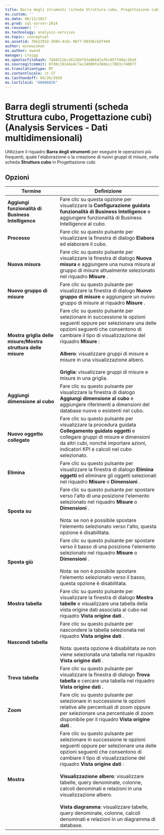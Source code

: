 ```yaml
---
title: Barra degli strumenti (scheda Struttura cubo, Progettazione cubi) (Analysis Services-Dati multidimensionali) | Microsoft Docs
ms.custom: ''
ms.date: 06/13/2017
ms.prod: sql-server-2014
ms.reviewer: ''
ms.technology: analysis-services
ms.topic: conceptual
ms.assetid: 7bb13932-350d-4c6c-96f7-893d6cbdf449
author: minewiskan
ms.author: owend
manager: craigg
ms.openlocfilehash: 7d44311bc2622bbf93a8bb42afbc05f740ac36e9
ms.sourcegitcommit: 6fd8c1914de4c7ac24900fe388ecc7883c740077
ms.translationtype: MT
ms.contentlocale: it-IT
ms.lasthandoff: 04/26/2020
ms.locfileid: "66066026"
---
```

# <a name="toolbar-cube-structure-tab-cube-designer-analysis-services---multidimensional-data"></a>Barra degli strumenti (scheda Struttura cubo, Progettazione cubi) (Analysis Services - Dati multidimensionali)
  Utilizzare il riquadro **Barra degli strumenti** per eseguire le operazioni più frequenti, quale l'elaborazione o la creazione di nuovi gruppi di misure, nella scheda **Struttura cubo** in Progettazione cubi.  
  
## <a name="options"></a>Opzioni  
  
|Termine|Definizione|  
|----------|----------------|  
|**Aggiungi funzionalità di Business Intelligence**|Fare clic su questa opzione per visualizzare la **Configurazione guidata funzionalità di Business Intelligence** e aggiungere funzionalità di Business Intelligence al cubo.|  
|**Processo**|Fare clic su questo pulsante per visualizzare la finestra di dialogo **Elabora** ed elaborare il cubo.|  
|**Nuova misura**|Fare clic su questo pulsante per visualizzare la finestra di dialogo **Nuova misura** e aggiungere una nuova misura al gruppo di misure attualmente selezionato nel riquadro **Misure** .|  
|**Nuovo gruppo di misure**|Fare clic su questo pulsante per visualizzare la finestra di dialogo **Nuovo gruppo di misure** e aggiungere un nuovo gruppo di misure al riquadro **Misure** .|  
|**Mostra griglia delle misure/Mostra struttura delle misure**|Fare clic su questo pulsante per selezionare in successione le opzioni seguenti oppure per selezionare una delle opzioni seguenti che consentono di cambiare il tipo di visualizzazione del riquadro **Misure** :<br /><br /> **Albero**: visualizzare gruppi di misure e misure in una visualizzazione albero.<br /><br /> **Griglia**: visualizzare gruppi di misure e misure in una griglia.|  
|**Aggiungi dimensione al cubo**|Fare clic su questo pulsante per visualizzare la finestra di dialogo **Aggiungi dimensione al cubo** e aggiungere riferimenti a dimensioni del database nuove o esistenti nel cubo.|  
|**Nuovo oggetto collegato**|Fare clic su questo pulsante per visualizzare la procedura guidata **Collegamento guidato oggetti** e collegare gruppi di misure e dimensioni da altri cubi, nonché importare azioni, indicatori KPI e calcoli nel cubo selezionato.|  
|**Elimina**|Fare clic su questo pulsante per visualizzare la finestra di dialogo **Elimina oggetti** ed eliminare gli oggetti selezionati nel riquadro **Misure** o **Dimensioni** .|  
|**Sposta su**|Fare clic su questo pulsante per spostare verso l'alto di una posizione l'elemento selezionato nel riquadro **Misure** o **Dimensioni** .<br /><br /> Nota: se non è possibile spostare l'elemento selezionato verso l'alto, questa opzione è disabilitata.|  
|**Sposta giù**|Fare clic su questo pulsante per spostare verso il basso di una posizione l'elemento selezionato nel riquadro **Misure** o **Dimensioni** .<br /><br /> Nota: se non è possibile spostare l'elemento selezionato verso il basso, questa opzione è disabilitata.|  
|**Mostra tabella**|Fare clic su questo pulsante per visualizzare la finestra di dialogo **Mostra tabelle** e visualizzare una tabella della vista origine dati associata al cubo nel riquadro **Vista origine dati** .|  
|**Nascondi tabella**|Fare clic su questo pulsante per nascondere la tabella selezionata nel riquadro **Vista origine dati** .<br /><br /> Nota: questa opzione è disabilitata se non viene selezionata una tabella nel riquadro **Vista origine dati** .|  
|**Trova tabella**|Fare clic su questo pulsante per visualizzare la finestra di dialogo **Trova tabella** e cercare una tabella nel riquadro **Vista origine dati** .|  
|**Zoom**|Fare clic su questo pulsante per selezionare in successione le opzioni relative alle percentuali di zoom oppure per selezionare una percentuale di zoom disponibile per il riquadro **Vista origine dati** .|  
|**Mostra**|Fare clic su questo pulsante per selezionare in successione le opzioni seguenti oppure per selezionare una delle opzioni seguenti che consentono di cambiare il tipo di visualizzazione del riquadro **Vista origine dati** :<br /><br /> **Visualizzazione albero**: visualizzare tabelle, query denominate, colonne, calcoli denominati e relazioni in una visualizzazione albero.<br /><br /> **Vista diagramma**: visualizzare tabelle, query denominate, colonne, calcoli denominati e relazioni in un diagramma di database.|  
  
  
